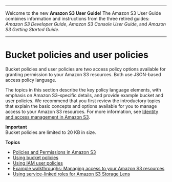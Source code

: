 --------

Welcome to the new **Amazon S3 User Guide**\! The Amazon S3 User Guide combines information and instructions from the three retired guides: *Amazon S3 Developer Guide*, *Amazon S3 Console User Guide*, and *Amazon S3 Getting Started Guide*\.

--------

# Bucket policies and user policies<a name="using-iam-policies"></a>

Bucket policies and user policies are two access policy options available for granting permission to your Amazon S3 resources\. Both use JSON\-based access policy language\. 

The topics in this section describe the key policy language elements, with emphasis on Amazon S3–specific details, and provide example bucket and user policies\. We recommend that you first review the introductory topics that explain the basic concepts and options available for you to manage access to your Amazon S3 resources\. For more information, see [Identity and access management in Amazon S3](s3-access-control.md)\. 

**Important**  
Bucket policies are limited to 20 KB in size\.

**Topics**
+ [Policies and Permissions in Amazon S3](access-policy-language-overview.md)
+ [Using bucket policies](bucket-policies.md)
+ [Using IAM user policies](user-policies.md)
+ [Example walkthroughs: Managing access to your Amazon S3 resources](example-walkthroughs-managing-access.md)
+ [Using service\-linked roles for Amazon S3 Storage Lens](using-service-linked-roles.md)